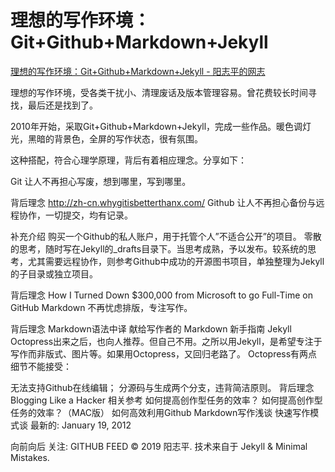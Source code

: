 # 理想的写作环境：Git+Github+Markdown+Jekyll

[理想的写作环境：Git+Github+Markdown+Jekyll - 阳志平的网志](https://www.yangzhiping.com/tech/writing-space.html)


理想的写作环境，受各类干扰小、清理废话及版本管理容易。曾花费较长时间寻找，最后还是找到了。

2010年开始，采取Git+Github+Markdown+Jekyll，完成一些作品。暖色调灯光，黑暗的背景色，全屏的写作状态，很有氛围。

这种搭配，符合心理学原理，背后有着相应理念。分享如下：

Git
让人不再担心写废，想到哪里，写到哪里。

背后理念
http://zh-cn.whygitisbetterthanx.com/
Github
让人不再担心备份与远程协作，一切提交，均有记录。

补充介绍
购买一个Github的私人账户，用于托管个人”不适合公开”的项目。 零散的思考，随时写在Jekyll的_drafts目录下。当思考成熟，予以发布。较系统的思考，尤其需要远程协作，则参考Github中成功的开源图书项目，单独整理为Jekyll的子目录或独立项目。

背后理念
How I Turned Down $300,000 from Microsoft to go Full-Time on GitHub
Markdown
不再忧虑排版，专注写作。

背后理念
Markdown语法中译
献给写作者的 Markdown 新手指南
Jekyll
Octopress出来之后，也向人推荐。但自己不用。之所以用Jekyll，是希望专注于写作而非版式、图片等。如果用Octopress，又回归老路了。 Octopress有两点细节不能接受：

无法支持Github在线编辑；
分源码与生成两个分支，违背简洁原则。
背后理念
Blogging Like a Hacker
相关参考
如何提高创作型任务的效率？
如何提高创作型任务的效率？（MAC版）
如何高效利用Github
Markdown写作浅谈
快速写作模式谈
 最新的: January 19, 2012

向前向后
关注:  GITHUB  FEED
© 2019 阳志平. 技术来自于 Jekyll & Minimal Mistakes.